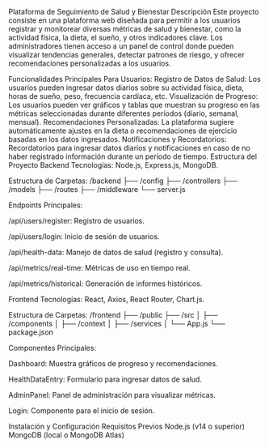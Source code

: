 Plataforma de Seguimiento de Salud y Bienestar
Descripción
Este proyecto consiste en una plataforma web diseñada para permitir a los usuarios registrar y monitorear diversas métricas de salud y bienestar, como la actividad física, la dieta, el sueño, y otros indicadores clave. Los administradores tienen acceso a un panel de control donde pueden visualizar tendencias generales, detectar patrones de riesgo, y ofrecer recomendaciones personalizadas a los usuarios.

Funcionalidades Principales
Para Usuarios:
Registro de Datos de Salud: Los usuarios pueden ingresar datos diarios sobre su actividad física, dieta, horas de sueño, peso, frecuencia cardíaca, etc.
Visualización de Progreso: Los usuarios pueden ver gráficos y tablas que muestran su progreso en las métricas seleccionadas durante diferentes períodos (diario, semanal, mensual).
Recomendaciones Personalizadas: La plataforma sugiere automáticamente ajustes en la dieta o recomendaciones de ejercicio basadas en los datos ingresados.
Notificaciones y Recordatorios: Recordatorios para ingresar datos diarios y notificaciones en caso de no haber registrado información durante un período de tiempo.
Estructura del Proyecto
Backend
Tecnologías: Node.js, Express.js, MongoDB.

Estructura de Carpetas: /backend ├── /config ├── /controllers ├── /models ├── /routes ├── /middleware └── server.js

Endpoints Principales:

/api/users/register: Registro de usuarios.

/api/users/login: Inicio de sesión de usuarios.

/api/health-data: Manejo de datos de salud (registro y consulta).

/api/metrics/real-time: Métricas de uso en tiempo real.

/api/metrics/historical: Generación de informes históricos.

Frontend
Tecnologías: React, Axios, React Router, Chart.js.

Estructura de Carpetas: /frontend ├── /public ├── /src │ ├── /components │ ├── /context │ ├── /services │ └── App.js └── package.json

Componentes Principales:

Dashboard: Muestra gráficos de progreso y recomendaciones.

HealthDataEntry: Formulario para ingresar datos de salud.

AdminPanel: Panel de administración para visualizar métricas.

Login: Componente para el inicio de sesión.

Instalación y Configuración
Requisitos Previos
Node.js (v14 o superior)
MongoDB (local o MongoDB Atlas)
